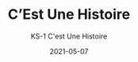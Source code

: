 ---
image_primary: "img/KS_Est+Une+Histoire_Art.jpg"
image_secondary: "img/KS_Est+Une+Histoire_Interior.jpg"
subtitle: "KS-1 C'est Une Histoire"
tags: 
  - "Wall Coverings"
title: "C’Est Une Histoire"
href: "https://www.areaenvironments.com/order/ks1"
designer: "Kitty Sabatier"
category: "Wall Coverings"
manufacturer: "Area Environments"
slug: "/manufacturers/area-environments/wall-coverings/kitty-sabatier-c-est-une-histoire"
date: "2021-05-07"
---